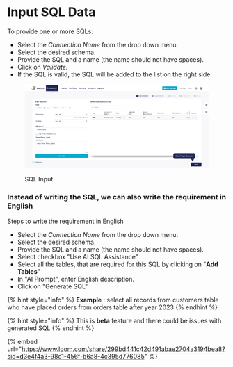 # Input SQL Data

To provide one or more SQLs:

* Select the _Connection Name_ from the drop down menu.
* Select the desired schema.
* Provide the SQL and a name (the name should not have spaces).
* Click on _Validate._
* If the SQL is valid, the SQL will be added to the list on the right side.

<figure><img src="../../../../.gitbook/assets/Screenshot 2024-12-16 151419.png" alt=""><figcaption><p>SQL Input</p></figcaption></figure>





### Instead of writing the SQL, we can also write the requirement in English&#x20;



Steps to write the requirement in English

* Select the _Connection Name_ from the drop down menu.
* Select the desired schema.
* Provide the SQL and a name (the name should not have spaces).
* Select checkbox "Use AI SQL Assistance"
* Select all the tables, that are required for this SQL by clicking on "**Add Tables**"
* In "AI Prompt", enter English description.
* Click on "Generate SQL"



{% hint style="info" %}
**Example** : select all records from customers table who have placed orders from orders table after year 2023
{% endhint %}

{% hint style="info" %}
This is **beta** feature and there could be issues with generated SQL
{% endhint %}





{% embed url="https://www.loom.com/share/299bd441c42d491abae2704a3194bea8?sid=d3e4f4a3-98c1-456f-b6a8-4c395d776085" %}



